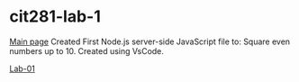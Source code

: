 # cit281-lab-1
[Main page](https://c-stockdale.github.io/)
 Created First Node.js server-side JavaScript file to:
  Square even numbers up to 10. Created using VsCode.
  
  [Lab-01](/CIT-Lab-01.js)
  
 

